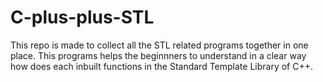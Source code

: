 # C-plus-plus-STL
This repo is made to collect all the STL related programs together in one place. This programs helps the beginnners to understand in a 
clear way how does each inbuilt functions in the Standard Template Library of C++.

